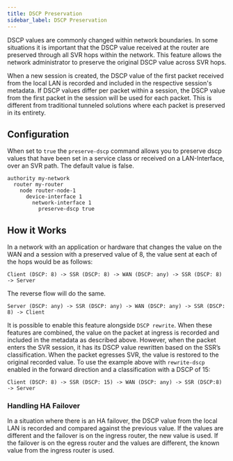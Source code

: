 ```yaml
---
title: DSCP Preservation
sidebar_label: DSCP Preservation
---
```


DSCP values are commonly changed within network boundaries. In some situations it is important that the DSCP value received at the router are preserved through all SVR hops within the network. This feature allows the network administrator to preserve the original DSCP value across SVR hops.

When a new session is created, the DSCP value of the first packet received from the local LAN is recorded and included in the respective session's metadata. If DSCP values differ per packet within a session, the DSCP value from the first packet in the session will be used for each packet. This is different from traditional tunneled solutions where each packet is preserved in its entirety. 

## Configuration

When set to `true` the `preserve-dscp` command allows you to preserve dscp values that have been set in a service class or received on a LAN-Interface, over an SVR path. The default value is false. 
```
authority my-network
  router my-router
    node router-node-1
      device-interface 1
        network-interface 1
          preserve-dscp true
```

## How it Works

In a network with an application or hardware that changes the value on the WAN and a session with a preserved value of 8, the value sent at each of the hops would be as follows:

```
Client (DSCP: 8) -> SSR (DSCP: 8) -> WAN (DSCP: any) -> SSR (DSCP: 8) -> Server
```
The reverse flow will do the same.

```
Server (DSCP: any) -> SSR (DSCP: any) -> WAN (DSCP: any) -> SSR (DSCP: 8) -> Client
```

It is possible to enable this feature alongside `DSCP rewrite`. When these features are combined, the value on the packet at ingress is recorded and included in the metadata as described above. However, when the packet enters the SVR session, it has its DSCP value rewritten based on the SSR’s classification. When the packet egresses SVR, the value is restored to the original recorded value.
To use the example above with `rewrite-dscp` enabled in the forward direction and a classification with a DSCP of 15:

```
Client (DSCP: 8) -> SSR (DSCP: 15) -> WAN (DSCP: any) -> SSR (DSCP:8) -> Server
```
### Handling HA Failover

In a situation where there is an HA failover, the DSCP value from the local LAN is recorded and compared against the previous value. If the values are different and the failover is on the ingress router, the new value is used. If the failover is on the egress router and the values are different, the known value from the ingress router is used. 
